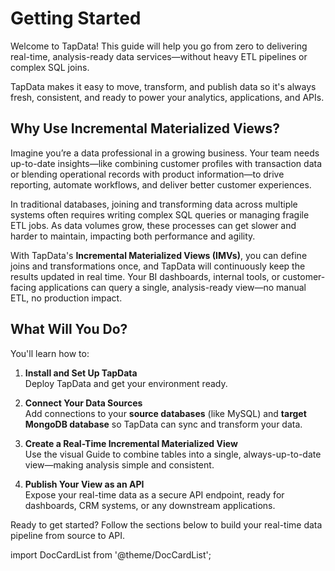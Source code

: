 # Getting Started



Welcome to TapData! This guide will help you go from zero to delivering real-time, analysis-ready data services—without heavy ETL pipelines or complex SQL joins.

TapData makes it easy to move, transform, and publish data so it's always fresh, consistent, and ready to power your analytics, applications, and APIs.

## Why Use Incremental Materialized Views?

Imagine you’re a data professional in a growing business. Your team needs up-to-date insights—like combining customer profiles with transaction data or blending operational records with product information—to drive reporting, automate workflows, and deliver better customer experiences.

In traditional databases, joining and transforming data across multiple systems often requires writing complex SQL queries or managing fragile ETL jobs. As data volumes grow, these processes can get slower and harder to maintain, impacting both performance and agility.

With TapData's **Incremental Materialized Views (IMVs)**, you can define joins and transformations once, and TapData will continuously keep the results updated in real time. Your BI dashboards, internal tools, or customer-facing applications can query a single, analysis-ready view—no manual ETL, no production impact.

## What Will You Do?

You'll learn how to:

1. **Install and Set Up TapData**  
   Deploy TapData and get your environment ready.

2. **Connect Your Data Sources**  
   Add connections to your **source databases** (like MySQL) and **target MongoDB database** so TapData can sync and transform your data.

3. **Create a Real-Time Incremental Materialized View**  
   Use the visual Guide to combine tables into a single, always-up-to-date view—making analysis simple and consistent.

4. **Publish Your View as an API**  
   Expose your real-time data as a secure API endpoint, ready for dashboards, CRM systems, or any downstream applications.



Ready to get started? Follow the sections below to build your real-time data pipeline from source to API.



import DocCardList from '@theme/DocCardList';

<DocCardList />
